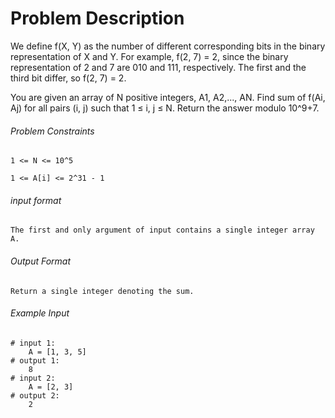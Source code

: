 # Problem Description

We define f(X, Y) as the number of different corresponding bits in the binary representation of X and Y.
For example, f(2, 7) = 2, since the binary representation of 2 and 7 are 010 and 111, respectively. The first and the third bit differ, so f(2, 7) = 2.

You are given an array of N positive integers, A1, A2,..., AN. Find sum of f(Ai, Aj) for all pairs (i, j) such that 1 ≤ i, j ≤ N. Return the answer modulo 10^9+7.

###### Problem Constraints

```
1 <= N <= 10^5

1 <= A[i] <= 2^31 - 1
```

###### input format

``` 
The first and only argument of input contains a single integer array A.
```

###### Output Format

```
Return a single integer denoting the sum.
```

###### Example Input

```
# input 1: 
    A = [1, 3, 5]
# output 1: 
    8
# input 2: 
    A = [2, 3]
# output 2: 
    2
```
